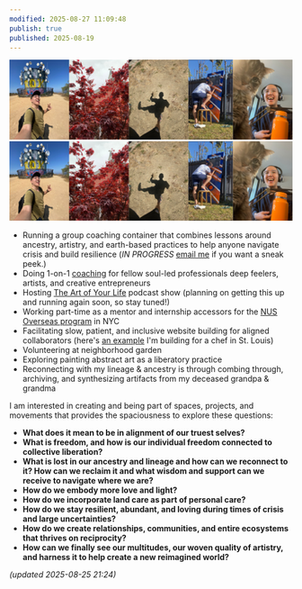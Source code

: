 ```yaml
---
modified: 2025-08-27 11:09:48
publish: true
published: 2025-08-19
---
```

![](attachments/myart%20stiching%20(2).png)
![](attachments/myart%20stiching%20(2)%201.png)
- Running a group coaching container that combines lessons around ancestry, artistry, and earth-based practices to help anyone navigate crisis and build resilience  (*IN PROGRESS* [email me](mailto:andrew@codelesscoach.com) if you want a sneak peek.)
- Doing 1-on-1 [coaching](coaching.md) for fellow soul-led professionals deep feelers, artists, and creative entrepreneurs
- Hosting [The Art of Your Life](https://theartofyourlife.transistor.fm/) podcast show (planning on getting this up and running again soon, so stay tuned!)
- Working part-time as a mentor and internship accessors for the [NUS Overseas program](https://enterprise.nus.edu.sg/education-programmes/nus-overseas-colleges/) in NYC
- Facilitating slow, patient, and inclusive website building for aligned collaborators (here's [an example](https://www.mainlanderstl.com/) I'm building for a chef in St. Louis)
- Volunteering at neighborhood garden 
- Exploring painting abstract art as a liberatory practice
- Reconnecting with my lineage & ancestry is through combing through, archiving, and synthesizing artifacts from my deceased grandpa & grandma
  
I am interested in creating and being part of spaces, projects, and movements that provides the spaciousness to explore these questions:
- **What does it mean to be in alignment of our truest selves?**
- **What is freedom, and how is our individual freedom connected to collective liberation?**
- **What is lost in our ancestry and lineage and how can we reconnect to it? How can we reclaim it and what wisdom and support can we receive to navigate where we are?**
- **How do we embody more love and light?**
- **How do we incorporate land care as part of personal care?**
- **How do we stay resilient, abundant, and loving during times of crisis and large uncertainties?**
- **How do we create relationships, communities, and entire ecosystems that thrives on reciprocity?**
- **How can we finally see our multitudes, our woven quality of artistry, and harness it to help create a new reimagined world?**

*(updated 2025-08-25 21:24)*